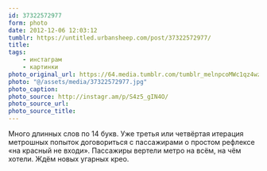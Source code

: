```yaml
---
id: 37322572977
form: photo
date: 2012-12-06 12:03:12
tumblr: https://untitled.urbansheep.com/post/37322572977/
title:
tags:
    - инстаграм
    - картинки
photo_original_url: https://64.media.tumblr.com/tumblr_melnpcoMWc1qz4wzio1_640.jpg
photo: "@/assets/media/37322572977.jpg"
photo_caption:
photo_source: http://instagr.am/p/S4z5_gIN4O/
photo_source_url:
photo_source_title:
---
```


<p>Много длинных слов по 14 букв. Уже третья или четвёртая итерация метрошных попыток договориться с пассажирами о простом рефлексе «на красный не входи». Пассажиры вертели метро на всём, на чём хотели. Ждём новых угарных крео.</p>
